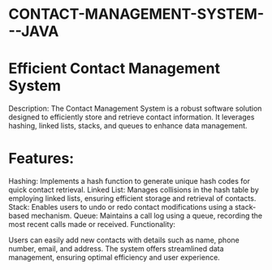 # CONTACT-MANAGEMENT-SYSTEM---JAVA

# Efficient Contact Management System

Description: The Contact Management System is a robust software solution designed to efficiently store and retrieve contact information. It leverages hashing, linked lists, stacks, and queues to enhance data management.

# Features:

Hashing: Implements a hash function to generate unique hash codes for quick contact retrieval.
Linked List: Manages collisions in the hash table by employing linked lists, ensuring efficient storage and retrieval of contacts.
Stack: Enables users to undo or redo contact modifications using a stack-based mechanism.
Queue: Maintains a call log using a queue, recording the most recent calls made or received.
Functionality:

Users can easily add new contacts with details such as name, phone number, email, and address. The system offers streamlined data management, ensuring optimal efficiency and user experience.
